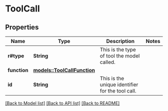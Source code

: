 # ToolCall

## Properties

Name | Type | Description | Notes
------------ | ------------- | ------------- | -------------
**r#type** | **String** | This is the type of tool the model called. | 
**function** | [**models::ToolCallFunction**](ToolCallFunction.md) |  | 
**id** | **String** | This is the unique identifier for the tool call. | 

[[Back to Model list]](../README.md#documentation-for-models) [[Back to API list]](../README.md#documentation-for-api-endpoints) [[Back to README]](../README.md)


